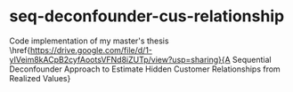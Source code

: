 # seq-deconfounder-cus-relationship

Code implementation of my master's thesis \href{https://drive.google.com/file/d/1-yIVeim8kACpB2cyfAootsVFNd8iZUTp/view?usp=sharing}{A Sequential Deconfounder Approach to
Estimate Hidden Customer Relationships from Realized Values}